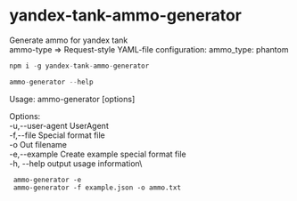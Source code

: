 # yandex-tank-ammo-generator
Generate ammo for yandex tank \
ammo-type => Request-style
YAML-file configuration: ammo_type: phantom



```js
npm i -g yandex-tank-ammo-generator

ammo-generator --help

```
Usage: ammo-generator [options] 

Options: \
  -u,--user-agent <agent>  UserAgent\
  -f,--file <file>         Special format file \
  -o <out>                 Out filename\
  -e,--example             Create example special format file \
  -h, --help               output usage information\
```
 ammo-generator -e 
 ammo-generator -f example.json -o ammo.txt

```


